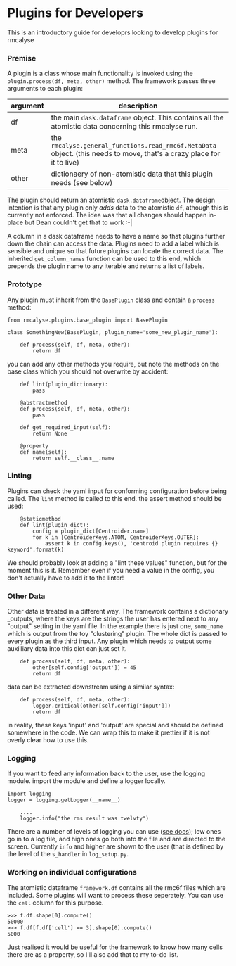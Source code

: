 # Plugins for Developers

This is an introductory guide for developrs looking to develop plugins for rmcalyse

### Premise

A plugin is a class whose main functionality is invoked using the ```plugin.process(df, meta, other)``` method. The framework passes three arguments to each plugin: 

| argument | description                                                  |
| -------- | ------------------------------------------------------------ |
| df       | the main ```dask.dataframe``` object. This contains all the atomistic data concerning this rmcalyse run. |
| meta     | the ```rmcalyse.general_functions.read_rmc6f.MetaData``` object. (this needs to move, that's a crazy place for it to live) |
| other    | dictionaery of non-atomistic data that this plugin needs (see below) |

The plugin should return an atomistic ```dask.dataframe```object. The design intention is that any plugin only *adds* data to the atomistic ```df```, athough this is currently not enforced. The idea was that all changes should happen in-place but Dean couldn't get that to work :-|

A column in a dask dataframe needs to have a name so that plugins further down the chain can access the data. Plugins need to add a label which is sensible and unique so that future plugins can locate the correct data. The inherited ```get_column_names``` function can be used to this end, which prepends the plugin name to any iterable and returns a list of labels. 

### Prototype

Any plugin must inherit from the ```BasePlugin``` class and contain a ```process``` method:

```
from rmcalyse.plugins.base_plugin import BasePlugin

class SomethingNew(BasePlugin, plugin_name='some_new_plugin_name'):

    def process(self, df, meta, other):
        return df
```

you can add any other methods you require, but note the methods on the base class which you should not overwrite by accident:

```
    def lint(plugin_dictionary):
        pass

    @abstractmethod
    def process(self, df, meta, other):
        pass

    def get_required_input(self):
        return None

    @property
    def name(self):
        return self.__class__.name
```

### Linting

Plugins can check the yaml input for conforming configuration before being called. The ```lint``` method is called to this end. the assert method should be used:

```
    @staticmethod
    def lint(plugin_dict):
        config = plugin_dict[Centroider.name]
        for k in [CentroiderKeys.ATOM, CentroiderKeys.OUTER]:
            assert k in config.keys(), 'centroid plugin requires {} keyword'.format(k)
```

We should probably look at adding a "lint these values" function, but for the moment this is it. Remember even if you need a value in the config, you don't actually have to add it to the linter! 

### Other Data

Other data is treated in a different way. The framework contains a dictionary _outputs, where the keys are the strings the user has entered next to any "output" setting in the yaml file. In the example there is just one, ```some_name``` which is output from the toy "clustering" plugin. The whole dict is passed to every plugin as the third input. Any plugin which needs to output some auxilliary data into this dict can just set it. 

```
    def process(self, df, meta, other):
        other[self.config['output']] = 45
        return df
```

data can be extracted downstream using a similar syntax:

```
    def process(self, df, meta, other):
        logger.critical(other[self.config['input']])
        return df
```

in reality, these keys 'input' and 'output' are special and should be defined somewhere in the code. We can wrap this to make it prettier if it is not overly clear how to use this. 

### Logging

If you want to feed any information back to the user, use the logging module. import the module and define a logger locally. 

```
import logging
logger = logging.getLogger(__name__)

    ....
    logger.info("the rms result was twelvty")
```

There are a number of levels of logging you can use ([see docs](https://docs.python.org/3/library/logging.html)); low ones go in to a log file, and high ones go both into the file and are directed to the screen. Currently ```info``` and higher are shown to the user (that is defined by the level of the ```s_handler``` in ```log_setup.py```.

### Working on individual configurations

The atomistic dataframe ```framework.df``` contains all the rmc6f files which are included. Some plugins will want to process these seperately. You can use the ```cell``` column for this purpose. 

```
>>> f.df.shape[0].compute()
50000
>>> f.df[f.df['cell'] == 3].shape[0].compute()
5000
```

Just realised it would be useful for the framework to know how many cells there are as a property, so I'll also add that to my to-do list. 